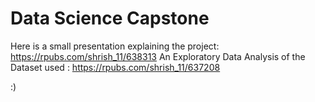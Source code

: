 # Data Science Capstone

Here is a small presentation explaining the project: https://rpubs.com/shrish_11/638313
An Exploratory Data Analysis of the Dataset used : https://rpubs.com/shrish_11/637208


:)
